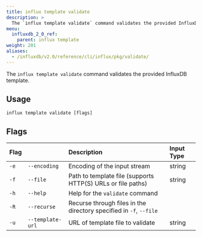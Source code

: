 ```yaml
---
title: influx template validate
description: >
  The `influx template validate` command validates the provided InfluxDB template.
menu:
  influxdb_2_0_ref:
    parent: influx template
weight: 201
aliases:
  - /influxdb/v2.0/reference/cli/influx/pkg/validate/
---
```


The `influx template validate` command validates the provided InfluxDB template.

## Usage
```
influx template validate [flags]
```

## Flags

| Flag |                  | Description                                                        | Input Type |
|:---- |:---              |:-----------                                                        |:---------- |
| `-e` | `--encoding`     | Encoding of the input stream                                       | string     |
| `-f` | `--file`         | Path to template file (supports HTTP(S) URLs or file paths)        | string     |
| `-h` | `--help`         | Help for the `validate` command                                    |            |
| `-R` | `--recurse`      | Recurse through files in the directory specified in `-f`, `--file` |            |
| `-u` | `--template-url` | URL of template file to validate                                   | string     |
